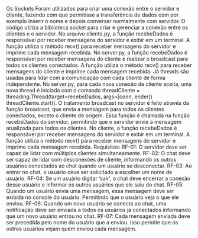 Os Sockets Foram utilizados para criar uma conexão entre o servidor e cliente, fazendo com que
permitisse a transferência de dados com por exemplo inserir o nome e depois conversar
normalmente com servidor. O código utiliza a biblioteca socket para criar e gerenciar a conexão
entre os clientes e o servidor. No arquivo cliente.py, a função recebeDados é responsável por
receber mensagens do servidor e exibir em um terminal. A função utiliza o método recv() para
receber mensagens do servidor e imprime cada mensagem recebida. No server.py, a
função recebeDados é responsável por receber mensagens do cliente e realizar o broadcast para
todos os clientes conectados. A função utiliza o método recv() para receber mensagens do
cliente e imprime cada mensagem recebida. Já threads são usadas para lidar com a comunicação
com cada cliente de forma independente. No server.py, para cada nova conexão de cliente
aceita, uma nova thread é iniciada com o comando threadCliente =
threading.Thread(target=recebeDados, args=[conn, ender]) threadCliente.start(). O tratamento
broadcast no servidor é feito através da função broadcast, que envia a mensagem para todos os
clientes conectados, exceto o cliente de origem. Essa função é chamada na
função recebeDados do servidor, permitindo que o servidor envie a mensagem atualizada para
todos os clientes. No cliente, a função recebeDados é responsável por receber mensagens do
servidor e exibir em um terminal. A função utiliza o método recv() para receber mensagens do
servidor e imprime cada mensagem recebida.
Requisitos:
RF-01: O servidor deve ser capaz de lidar com múltiplos clientes simultaneamente.
RF-02: O chat deve ser capaz de lidar com desconexões de cliente, informando os outros
usuários conectados ao chat quando um usuário se desconectar.
RF-03: Ao entrar no chat, o usuário deve ser solicitado a escolher um nome de usuário.
RF-04: Se um usuário digitar ‘sair’, o chat deve encerrar a conexão desse usuário e informar os
outros usuários que ele saiu do chat.
RF-05: Quando um usuário envia uma mensagem, essa mensagem deve ser exibida no console
do usuário. Permitindo que o usuário veja o que ele enviou.
RF-06: Quando um novo usuário se conecta ao chat, uma notificação deve ser enviada a todos
os usuários já conectados informando que um novo usuário entrou no chat.
RF-07: Cada mensagem enviada deve ser precedida pelo nome do usuário que a enviou. Isso
permite que os outros usuários vejam quem enviou cada mensagem.
